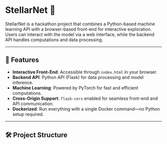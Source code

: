 # StellarNet 🚀

StellarNet is a hackathon project that combines a Python-based machine learning API with a browser-based front-end for interactive exploration. Users can interact with the model via a web interface, while the backend API handles computations and data processing.

---

## 🔹 Features

- **Interactive Front-End**: Accessible through `index.html` in your browser.
- **Backend API**: Python API (Flask) for data processing and model inference.
- **Machine Learning**: Powered by PyTorch for fast and efficient computations.
- **Cross-Origin Support**: `flask-cors` enabled for seamless front-end and API communication.
- **Dockerized**: Run everything with a single Docker command—no Python setup required.

---

## 🛠️ Project Structure

